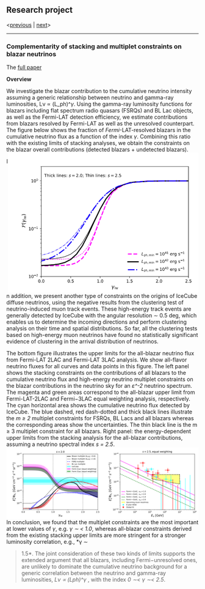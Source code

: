 ## Research project
<[previous](https://yuan-cc.github.io/research/projects/smbh_mergers.html) | [next](https://yuan-cc.github.io/research/projects/gal_mergers.html)>
<hr>

### Complementarity of stacking and multiplet constraints on blazar neutrinos

The [full paper](https://iopscience.iop.org/article/10.3847/1538-4357/ab65ea)

**Overview**

We investigate the blazar contribution to the cumulative neutrino intensity assuming a generic
relationship between neutrino and gamma-ray luminosities, Lν ∝ (L_ph)^*&gamma;*. Using the gamma-ray
luminosity functions for blazars including flat spectrum radio quasars (FSRQs) and BL Lac objects,
as well as the Fermi-LAT detection efficiency, we estimate contributions from blazars resolved by
Fermi-LAT as well as the unresolved counterpart. The figure below shows the fraction of *Fermi*-LAT-resolved blazars in the
cumulative neutrino flux as a function of the index *&gamma;*. Combining this ratio with the existing limits of stacking analyses, we obtain the constraints on the blazar overall contributions (detected blazars + undetected blazars).
<img align="right" src="figs/compl1.png" alt="drawing" width="500"/>



In addition, we present another type of constraints on the
origins of IceCube diffuse neutrinos, using the negative
results from the clustering test of neutrino-induced muon
track events. These high-energy track events are generally detected by IceCube with the angular resolution
∼ 0.5 deg, which enables us to determine the incoming
directions and perform clustering analysis on their time
and spatial distributions. So far, all the clustering tests
based on high-energy muon neutrinos have found no statistically significant evidence of clustering in the arrival
distribution of neutrinos. 

The bottom figure illustrates the upper limits for the all-blazar
neutrino flux from Fermi-LAT 2LAC and Fermi-LAT
3LAC analysis. We show all-flavor neutrino fluxes for all
curves and data points in this figure. The left panel shows the stacking constraints on the contributions
of all blazars to the cumulative neutrino flux and high-energy neutrino multiplet constraints on the blazar
contributions in the neutrino sky for an *&epsilon;^-2* neutrino spectrum. The magenta and green areas correspond to the all-blazar upper limit from
Fermi-LAT-2LAC and Fermi−3LAC equal weighting analysis, respectively. The cyan horizontal area shows the cumulative neutrino flux
detected by IceCube. The blue dashed, red dash-dotted and thick black lines illustrate the *m ≥ 2* multiplet constraints for FSRQs, BL
Lacs and all blazars whereas the corresponding areas show the uncertainties. The thin black line is the m ≥ 3 multiplet constraint for all
blazars. Right panel: the energy-dependent upper limits from the stacking analysis for the all-blazar contributions, assuming a neutrino
spectral index *s = 2.5*.
<img align="right" src="figs/compl2.png" alt="drawing" />

In conclusion, we
found that the multiplet constraints are the most important at lower values of *γ*, e.g. *γ ∼
< 1.0*, whereas
all-blazar constraints derived from the existing stacking
upper limits are more stringent for a stronger luminosity correlation, e.g., *γ ∼
> 1.5*. The joint consideration
of these two kinds of limits supports the extended argument that all blazars, including Fermi−unresolved ones,
are unlikely to dominate the cumulative neutrino background for a generic correlation between the neutrino
and gamma-ray luminosities, *Lν ∝ (Lph)^γ* , with the index *0 ∼< γ ∼< 2.5*. 
